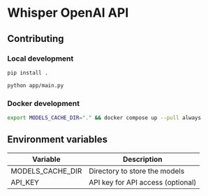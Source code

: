 # Whisper OpenAI API

## Contributing

### Local development
```bash
pip install .
```

```bash
python app/main.py
```

### Docker development

```bash
export MODELS_CACHE_DIR="." && docker compose up --pull always
```

## Environment variables

| Variable | Description |
| -------- | ----------- |
| MODELS_CACHE_DIR | Directory to store the models |
| API_KEY | API key for API access (optional) |
